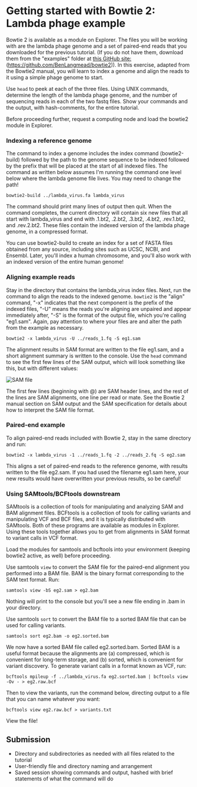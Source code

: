 # Getting started with Bowtie 2: Lambda phage example
Bowtie 2 is available as a module on Explorer. The files you will be working with are the lambda phage genome and a set of paired-end reads that you downloaded for the previous tutorial. (If you do not have them, download them from the "examples" folder at [this GitHub site: ]([https://pages.github.com/)(https://github.com/BenLangmead/bowtie2)). In this exercise, adapted from the Bowtie2 manual, you will learn to index a genome and align the reads to it using a simple phage genome to start.

Use `head` to peek at each of the three files. Using UNIX commands, determine the length of the lambda phage genome, and the number of sequencing reads in each of the two fastq files. Show your commands and the output, with hash-comments, for the entire tutorial.

Before proceeding further, request a computing node and load the bowtie2 module in Explorer.

### Indexing a reference genome
The command to index a genome includes the index command (bowtie2-build) followed by the path to the genome sequence to be indexed followed by the prefix that will be placed at the start of all indexed files. The command as written below assumes I'm running the command one level below where the lambda genome file lives. You may need to change the path!

`bowtie2-build ../lambda_virus.fa lambda_virus`

The command should print many lines of output then quit. When the command completes, the current directory will contain six new files that all start with lambda_virus and end with .1.bt2, .2.bt2, .3.bt2, .4.bt2, .rev.1.bt2, and .rev.2.bt2. These files contain the indexed version of the lambda phage genome, in a compressed format. 

You can use bowtie2-build to create an index for a set of FASTA files obtained from any source, including sites such as UCSC, NCBI, and Ensembl. Later, you'll index a human chromosome, and you'll also work with an indexed version of the entire human genome!

### Aligning example reads
Stay in the directory that contains the lambda_virus index files. Next, run the command to align the reads to the indexed genome. `bowtie2` is the "align" command, "-x" indicates that the next component is the prefix of the indexed files, "-U" means the reads you're aligning are unpaired and appear immediately after, "-S" is the format of the output file, which you're calling "eg1.sam". Again, pay attention to where your files are and alter the path from the example as necessary.

`bowtie2 -x lambda_virus -U ../reads_1.fq -S eg1.sam`

The alignment results in SAM format are written to the file eg1.sam, and a short alignment summary is written to the console. Use the `head` command to see the first few lines of the SAM output, which will look something like this, but with different values:

![SAM file](https://github.com/jamiehenzy/Genome_analysis_SE_R/blob/main/SAM.png)

The first few lines (beginning with @) are SAM header lines, and the rest of the lines are SAM alignments, one line per read or mate. See the Bowtie 2 manual section on SAM output and the SAM specification for details about how to interpret the SAM file format.

### Paired-end example
To align paired-end reads included with Bowtie 2, stay in the same directory and run:

`bowtie2 -x lambda_virus -1 ../reads_1.fq -2 ../reads_2.fq -S eg2.sam`

This aligns a set of paired-end reads to the reference genome, with results written to the file eg2.sam. If you had used the filename eg1.sam here, your new results would have overwritten your previous results, so be careful!

### Using SAMtools/BCFtools downstream
SAMtools is a collection of tools for manipulating and analyzing SAM and BAM alignment files. BCFtools is a collection of tools for calling variants and manipulating VCF and BCF files, and it is typically distributed with SAMtools. Both of these programs are available as modules in Explorer. Using these tools together allows you to get from alignments in SAM format to variant calls in VCF format. 

Load the modules for samtools and bcftools into your environment (keeping bowtie2 active, as well) before proceeding.

Use samtools `view` to convert the SAM file for the paired-end alignment you performed into a BAM file. BAM is the binary format corresponding to the SAM text format. Run:

`samtools view -bS eg2.sam > eg2.bam`

Nothing will print to the console but you'll see a new file ending in .bam in your directory.

Use samtools `sort` to convert the BAM file to a sorted BAM file that can be used for calling variants.

`samtools sort eg2.bam -o eg2.sorted.bam`

We now have a sorted BAM file called eg2.sorted.bam. Sorted BAM is a useful format because the alignments are (a) compressed, which is convenient for long-term storage, and (b) sorted, which is convenient for variant discovery. To generate variant calls in a format known as VCF, run:

`bcftools mpileup -f ../lambda_virus.fa eg2.sorted.bam | bcftools view -Ov - > eg2.raw.bcf`

Then to view the variants, run the command below, directing output to a file that you can name whatever you want:

`bcftools view eg2.raw.bcf > variants.txt`

View the file!

## Submission
+ Directory and subdirectories as needed with all files related to the tutorial
+ User-friendly file and directory naming and arrangement
+ Saved session showing commands and output, hashed with brief statements of what the command will do
  
